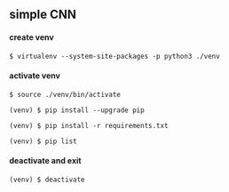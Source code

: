## simple CNN

#### create venv
~~~
$ virtualenv --system-site-packages -p python3 ./venv
~~~
#### activate venv
~~~
$ source ./venv/bin/activate

(venv) $ pip install --upgrade pip

(venv) $ pip install -r requirements.txt

(venv) $ pip list 
~~~
#### deactivate and exit
~~~
(venv) $ deactivate
~~~